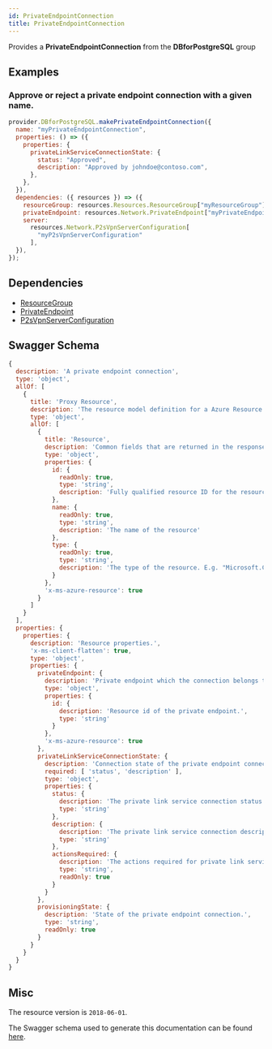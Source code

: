```yaml
---
id: PrivateEndpointConnection
title: PrivateEndpointConnection
---
```

Provides a **PrivateEndpointConnection** from the **DBforPostgreSQL** group
## Examples
### Approve or reject a private endpoint connection with a given name.
```js
provider.DBforPostgreSQL.makePrivateEndpointConnection({
  name: "myPrivateEndpointConnection",
  properties: () => ({
    properties: {
      privateLinkServiceConnectionState: {
        status: "Approved",
        description: "Approved by johndoe@contoso.com",
      },
    },
  }),
  dependencies: ({ resources }) => ({
    resourceGroup: resources.Resources.ResourceGroup["myResourceGroup"],
    privateEndpoint: resources.Network.PrivateEndpoint["myPrivateEndpoint"],
    server:
      resources.Network.P2sVpnServerConfiguration[
        "myP2sVpnServerConfiguration"
      ],
  }),
});

```
## Dependencies
- [ResourceGroup](../Resources/ResourceGroup.md)
- [PrivateEndpoint](../Network/PrivateEndpoint.md)
- [P2sVpnServerConfiguration](../Network/P2sVpnServerConfiguration.md)
## Swagger Schema
```js
{
  description: 'A private endpoint connection',
  type: 'object',
  allOf: [
    {
      title: 'Proxy Resource',
      description: 'The resource model definition for a Azure Resource Manager proxy resource. It will not have tags and a location',
      type: 'object',
      allOf: [
        {
          title: 'Resource',
          description: 'Common fields that are returned in the response for all Azure Resource Manager resources',
          type: 'object',
          properties: {
            id: {
              readOnly: true,
              type: 'string',
              description: 'Fully qualified resource ID for the resource. Ex - /subscriptions/{subscriptionId}/resourceGroups/{resourceGroupName}/providers/{resourceProviderNamespace}/{resourceType}/{resourceName}'
            },
            name: {
              readOnly: true,
              type: 'string',
              description: 'The name of the resource'
            },
            type: {
              readOnly: true,
              type: 'string',
              description: 'The type of the resource. E.g. "Microsoft.Compute/virtualMachines" or "Microsoft.Storage/storageAccounts"'
            }
          },
          'x-ms-azure-resource': true
        }
      ]
    }
  ],
  properties: {
    properties: {
      description: 'Resource properties.',
      'x-ms-client-flatten': true,
      type: 'object',
      properties: {
        privateEndpoint: {
          description: 'Private endpoint which the connection belongs to.',
          type: 'object',
          properties: {
            id: {
              description: 'Resource id of the private endpoint.',
              type: 'string'
            }
          },
          'x-ms-azure-resource': true
        },
        privateLinkServiceConnectionState: {
          description: 'Connection state of the private endpoint connection.',
          required: [ 'status', 'description' ],
          type: 'object',
          properties: {
            status: {
              description: 'The private link service connection status.',
              type: 'string'
            },
            description: {
              description: 'The private link service connection description.',
              type: 'string'
            },
            actionsRequired: {
              description: 'The actions required for private link service connection.',
              type: 'string',
              readOnly: true
            }
          }
        },
        provisioningState: {
          description: 'State of the private endpoint connection.',
          type: 'string',
          readOnly: true
        }
      }
    }
  }
}
```
## Misc
The resource version is `2018-06-01`.

The Swagger schema used to generate this documentation can be found [here](https://github.com/Azure/azure-rest-api-specs/tree/main/specification/postgresql/resource-manager/Microsoft.DBforPostgreSQL/stable/2018-06-01/PrivateEndpointConnections.json).
